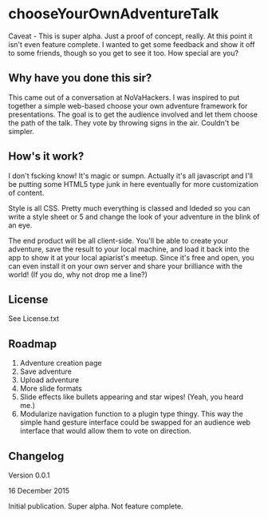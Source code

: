 # chooseYourOwnAdventureTalk

Caveat - This is super alpha. Just a proof of concept, really. At this point it isn't even feature complete. I wanted to get some feedback and show it off to some friends, though so you get to see it too. How special are you?

## Why have you done this sir?

This came out of a conversation at NoVaHackers. I was inspired to put together a simple web-based choose your own adventure framework for presentations. The goal is to get the audience involved and let them choose the path of the talk. They vote by throwing signs in the air. Couldn't be simpler.

## How's it work?

I don't fscking know! It's magic or sumpn. Actually it's all javascript and I'll be putting some HTML5 type junk in here eventually for more customization of content. 

Style is all CSS. Pretty much everything is classed and Ideded so you can write a style sheet or 5 and change the look of your adventure in the blink of an eye.

The end product will be all client-side. You'll be able to create your adventure, save the result to your local machine, and load it back into the app to show it at your local apiarist's meetup. Since it's free and open, you can even install it on your own server and share your brilliance with the world! (If you do, why not drop me a line?)

## License

See License.txt

## Roadmap
 
   1. Adventure creation page
   2. Save adventure
   3. Upload adventure
   4. More slide formats
   5. Slide effects like bullets appearing and star wipes! (Yeah, you heard me.)
   6. Modularize navigation function to a plugin type thingy. This way the simple hand gesture interface could be swapped for an audience web interface that would allow them to vote on direction.

## Changelog

Version 0.0.1

16 December 2015

Initial publication.
Super alpha.
Not feature complete.